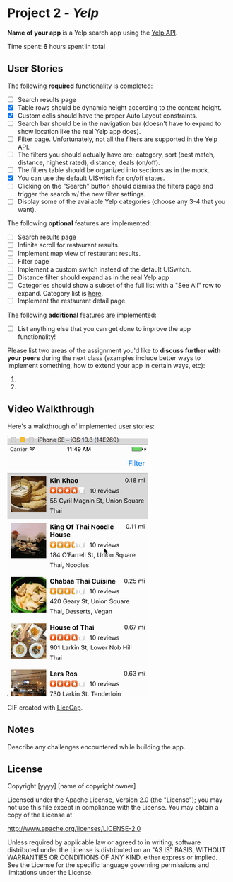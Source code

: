 # Project 2 - *Yelp*

**Name of your app** is a Yelp search app using the [Yelp API](http://www.yelp.com/developers/documentation/v2/search_api).

Time spent: **6** hours spent in total

## User Stories

The following **required** functionality is completed:

- [ ] Search results page
- [x] Table rows should be dynamic height according to the content height.
- [x] Custom cells should have the proper Auto Layout constraints.
- [ ] Search bar should be in the navigation bar (doesn't have to expand to show location like the real Yelp app does).
- [ ] Filter page. Unfortunately, not all the filters are supported in the Yelp API.
- [ ] The filters you should actually have are: category, sort (best match, distance, highest rated), distance, deals (on/off).
- [ ] The filters table should be organized into sections as in the mock.
- [x] You can use the default UISwitch for on/off states.
- [ ] Clicking on the "Search" button should dismiss the filters page and trigger the search w/ the new filter settings.
- [ ] Display some of the available Yelp categories (choose any 3-4 that you want).

The following **optional** features are implemented:

- [ ] Search results page
- [ ] Infinite scroll for restaurant results.
- [ ] Implement map view of restaurant results.
- [ ] Filter page
- [ ] Implement a custom switch instead of the default UISwitch.
- [ ] Distance filter should expand as in the real Yelp app
- [ ] Categories should show a subset of the full list with a "See All" row to expand. Category list is [here](http://www.yelp.com/developers/documentation/category_list).
- [ ] Implement the restaurant detail page.

The following **additional** features are implemented:

- [ ] List anything else that you can get done to improve the app functionality!

Please list two areas of the assignment you'd like to **discuss further with your peers** during the next class (examples include better ways to implement something, how to extend your app in certain ways, etc):

1.
2.

## Video Walkthrough

Here's a walkthrough of implemented user stories:

<img src='https://github.com/phungducchinh/Yelp/blob/master/Yelp.gif' title='Video Walkthrough' width='' alt='Video Walkthrough' />

GIF created with [LiceCap](http://www.cockos.com/licecap/).

## Notes

Describe any challenges encountered while building the app.

## License

Copyright [yyyy] [name of copyright owner]

Licensed under the Apache License, Version 2.0 (the "License");
you may not use this file except in compliance with the License.
You may obtain a copy of the License at

http://www.apache.org/licenses/LICENSE-2.0

Unless required by applicable law or agreed to in writing, software
distributed under the License is distributed on an "AS IS" BASIS,
WITHOUT WARRANTIES OR CONDITIONS OF ANY KIND, either express or implied.
See the License for the specific language governing permissions and
limitations under the License.
